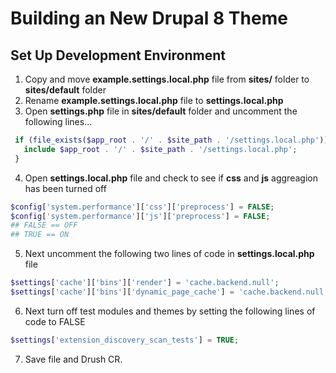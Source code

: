 # Building an New Drupal 8 Theme

## Set Up Development Environment
1. Copy and move <b>example.settings.local.php</b> file from <b>sites/</b>  folder to <b>sites/default</b> folder
2. Rename <b>example.settings.local.php</b> file to <b>settings.local.php</b>
3. Open <b>settings.php</b> file in <b>sites/default</b> folder and uncomment the following lines...
```php
 if (file_exists($app_root . '/' . $site_path . '/settings.local.php')) {
   include $app_root . '/' . $site_path . '/settings.local.php';
 }
 ```
 4. Open <b>settings.local.php</b> file and check to see if <b>css</b> and <b>js</b> aggreagion has been turned off
 ```php
$config['system.performance']['css']['preprocess'] = FALSE;
$config['system.performance']['js']['preprocess'] = FALSE;
## FALSE == OFF
## TRUE == ON
```
5. Next uncomment the following two lines of code in <b>settings.local.php</b> file
```php
$settings['cache']['bins']['render'] = 'cache.backend.null';
$settings['cache']['bins']['dynamic_page_cache'] = 'cache.backend.null';
```
6. Next turn off test modules and themes by setting the following lines of code to FALSE
```php
$settings['extension_discovery_scan_tests'] = TRUE;
```
7. Save file and Drush CR.
